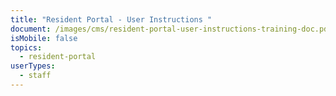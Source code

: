 ```yaml
---
title: "Resident Portal - User Instructions "
document: /images/cms/resident-portal-user-instructions-training-doc.pdf
isMobile: false
topics:
  - resident-portal
userTypes:
  - staff
---
```

